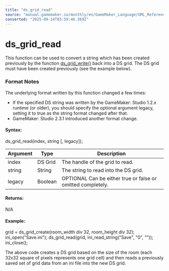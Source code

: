 ```yaml
---
title: "ds_grid_read"
source: "manual.gamemaker.io/monthly/en/GameMaker_Language/GML_Reference/Data_Structures/DS_Grids/ds_grid_read.htm"
converted: "2025-09-14T03:59:46.369Z"
---
```


# ds\_grid\_read

This function can be used to convert a string which has been created previously by the function [ds\_grid\_write()](ds_grid_write.md) back into a DS grid. The DS grid must have been created previously (see the example below).

### Format Notes

The underlying format written by this function changed a few times:

-   If the specified DS string was written by the GameMaker: Studio 1.2.x runtime (or older), you should specify the optional argument legacy, setting it to true as the string format changed after that.
-   GameMaker: Studio 2.3.1 introduced another format change.

#### Syntax:

ds\_grid\_read(index, string \[, legacy\]);

| Argument | Type | Description |
| --- | --- | --- |
| index | DS Grid | The handle of the grid to read. |
| string | String | The string to read into the DS grid. |
| legacy | Boolean | OPTIONAL Can be either true or false or omitted completely. |

#### Returns:

N/A

#### Example:

grid = ds\_grid\_create(room\_width div 32, room\_height div 32);
ini\_open("Save.ini");
ds\_grid\_read(grid, ini\_read\_string("Save", "0", ""));
ini\_close();

The above code creates a DS grid based on the size of the room (each 32x32 square of pixels represents one grid cell) and then reads a previously saved set of grid data from an ini file into the new DS grid.